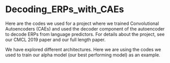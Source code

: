 # Decoding_ERPs_with_CAEs
Here are the codes we used for a project where we trained Convolutional Autoencoders (CAEs) and used the decoder component of the autoencoder to decode ERPs from language predictors. For details about the project, see our CMCL 2019 paper and our full length paper. 

We have explored different architectures. Here we are using the codes we used to train our alpha model (our best performing model) as an example. 


